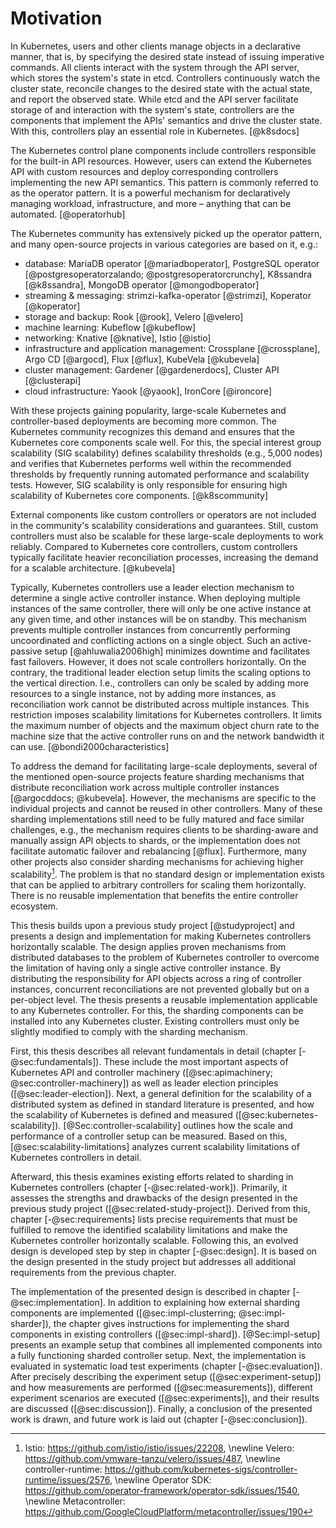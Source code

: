 # Motivation

In Kubernetes, users and other clients manage objects in a declarative manner, that is, by specifying the desired state instead of issuing imperative commands.
All clients interact with the system through the API server, which stores the system's state in etcd.
Controllers continuously watch the cluster state, reconcile changes to the desired state with the actual state, and report the observed state.
While etcd and the API server facilitate storage of and interaction with the system's state, controllers are the components that implement the APIs' semantics and drive the cluster state.
With this, controllers play an essential role in Kubernetes.
[@k8sdocs]

The Kubernetes control plane components include controllers responsible for the built-in API resources.
However, users can extend the Kubernetes API with custom resources and deploy corresponding controllers implementing the new API semantics.
This pattern is commonly referred to as the operator pattern.
It is a powerful mechanism for declaratively managing workload, infrastructure, and more – anything that can be automated.
[@operatorhub]

The Kubernetes community has extensively picked up the operator pattern, and many open-source projects in various categories are based on it, e.g.:

- database: MariaDB operator [@mariadboperator], PostgreSQL operator [@postgresoperatorzalando; @postgresoperatorcrunchy], K8ssandra [@k8ssandra], MongoDB operator [@mongodboperator]
- streaming & messaging: strimzi-kafka-operator [@strimzi], Koperator [@koperator]
- storage and backup: Rook [@rook], Velero [@velero]
- machine learning: Kubeflow [@kubeflow]
- networking: Knative [@knative], Istio [@istio]
- infrastructure and application management: Crossplane [@crossplane], Argo CD [@argocd], Flux [@flux], KubeVela [@kubevela]
- cluster management: Gardener [@gardenerdocs], Cluster API [@clusterapi]
- cloud infrastructure: Yaook [@yaook], IronCore [@ironcore]

With these projects gaining popularity, large-scale Kubernetes and controller-based deployments are becoming more common.
The Kubernetes community recognizes this demand and ensures that the Kubernetes core components scale well.
For this, the special interest group scalability (SIG scalability) defines scalability thresholds (e.g., 5,000 nodes) and verifies that Kubernetes performs well within the recommended thresholds by frequently running automated performance and scalability tests.
However, SIG scalability is only responsible for ensuring high scalability of Kubernetes core components.
[@k8scommunity]

External components like custom controllers or operators are not included in the community's scalability considerations and guarantees.
Still, custom controllers must also be scalable for these large-scale deployments to work reliably.
Compared to Kubernetes core controllers, custom controllers typically facilitate heavier reconciliation processes, increasing the demand for a scalable architecture.
[@kubevela]

Typically, Kubernetes controllers use a leader election mechanism to determine a single active controller instance.
When deploying multiple instances of the same controller, there will only be one active instance at any given time, and other instances will be on standby.
This mechanism prevents multiple controller instances from concurrently performing uncoordinated and conflicting actions on a single object.
Such an active-passive setup [@ahluwalia2006high] minimizes downtime and facilitates fast failovers.
However, it does not scale controllers horizontally.
On the contrary, the traditional leader election setup limits the scaling options to the vertical direction.
I.e., controllers can only be scaled by adding more resources to a single instance, not by adding more instances, as reconciliation work cannot be distributed across multiple instances.
This restriction imposes scalability limitations for Kubernetes controllers.
It limits the maximum number of objects and the maximum object churn rate to the machine size that the active controller runs on and the network bandwidth it can use.
[@bondi2000characteristics]

To address the demand for facilitating large-scale deployments, several of the mentioned open-source projects feature sharding mechanisms that distribute reconciliation work across multiple controller instances [@argocddocs; @kubevela].
However, the mechanisms are specific to the individual projects and cannot be reused in other controllers.
Many of these sharding implementations still need to be fully matured and face similar challenges, e.g., the mechanism requires clients to be sharding-aware and manually assign API objects to shards, or the implementation does not facilitate automatic failover and rebalancing [@flux].
Furthermore, many other projects also consider sharding mechanisms for achieving higher scalability[^sharding-issues].
The problem is that no standard design or implementation exists that can be applied to arbitrary controllers for scaling them horizontally.
There is no reusable implementation that benefits the entire controller ecosystem.

[^sharding-issues]: Istio: <https://github.com/istio/istio/issues/22208>, \newline
Velero: <https://github.com/vmware-tanzu/velero/issues/487>, \newline
controller-runtime: <https://github.com/kubernetes-sigs/controller-runtime/issues/2576>, \newline
Operator SDK: <https://github.com/operator-framework/operator-sdk/issues/1540>, \newline
Metacontroller: <https://github.com/GoogleCloudPlatform/metacontroller/issues/190>

This thesis builds upon a previous study project [@studyproject] and presents a design and implementation for making Kubernetes controllers horizontally scalable.
The design applies proven mechanisms from distributed databases to the problem of Kubernetes controller to overcome the limitation of having only a single active controller instance.
By distributing the responsibility for API objects across a ring of controller instances, concurrent reconciliations are not prevented globally but on a per-object level.
The thesis presents a reusable implementation applicable to any Kubernetes controller.
For this, the sharding components can be installed into any Kubernetes cluster.
Existing controllers must only be slightly modified to comply with the sharding mechanism.

First, this thesis describes all relevant fundamentals in detail (chapter [-@sec:fundamentals]).
These include the most important aspects of Kubernetes API and controller machinery ([@sec:apimachinery; @sec:controller-machinery]) as well as leader election principles ([@sec:leader-election]).
Next, a general definition for the scalability of a distributed system as defined in standard literature is presented, and how the scalability of Kubernetes is defined and measured ([@sec:kubernetes-scalability]).
[@Sec:controller-scalability] outlines how the scale and performance of a controller setup can be measured.
Based on this, [@sec:scalability-limitations] analyzes current scalability limitations of Kubernetes controllers in detail.

Afterward, this thesis examines existing efforts related to sharding in Kubernetes controllers (chapter [-@sec:related-work]).
Primarily, it assesses the strengths and drawbacks of the design presented in the previous study project ([@sec:related-study-project]).
Derived from this, chapter [-@sec:requirements] lists precise requirements that must be fulfilled to remove the identified scalability limitations and make the Kubernetes controller horizontally scalable.
Following this, an evolved design is developed step by step in chapter [-@sec:design].
It is based on the design presented in the study project but addresses all additional requirements from the previous chapter.

The implementation of the presented design is described in chapter [-@sec:implementation].
In addition to explaining how external sharding components are implemented ([@sec:impl-clusterring; @sec:impl-sharder]), the chapter gives instructions for implementing the shard components in existing controllers ([@sec:impl-shard]).
[@Sec:impl-setup] presents an example setup that combines all implemented components into a fully functioning sharded controller setup.
Next, the implementation is evaluated in systematic load test experiments (chapter [-@sec:evaluation]).
After precisely describing the experiment setup ([@sec:experiment-setup]) and how measurements are performed ([@sec:measurements]), different experiment scenarios are executed ([@sec:experiments]), and their results are discussed ([@sec:discussion]).
Finally, a conclusion of the presented work is drawn, and future work is laid out (chapter [-@sec:conclusion]).
